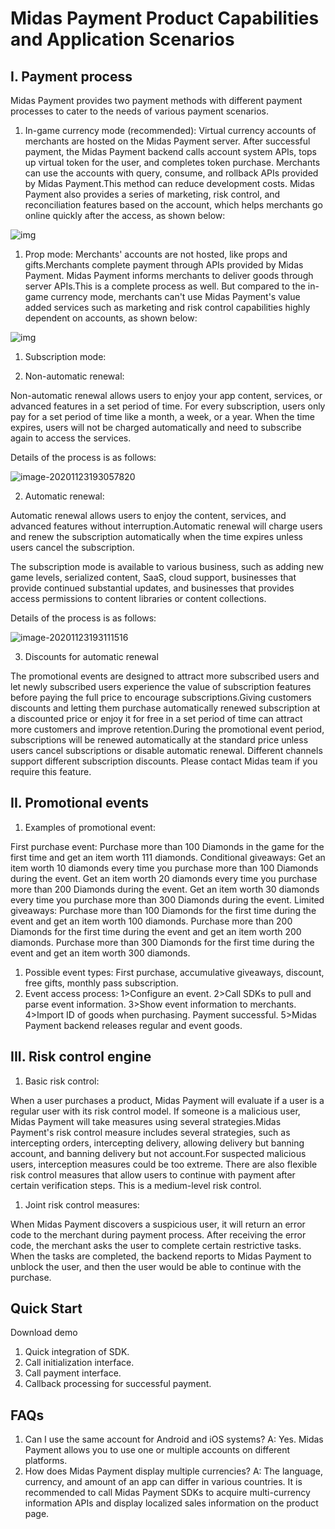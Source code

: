# Midas Payment Product Capabilities and Application Scenarios



## I. Payment process

Midas Payment provides two payment methods with different payment processes to cater to the needs of various payment scenarios.

1. In-game currency mode (recommended): Virtual currency accounts of merchants are hosted on the Midas Payment server. After successful payment, the Midas Payment backend calls account system APIs, tops up virtual token for the user, and completes token purchase. Merchants can use the accounts with query, consume, and rollback APIs provided by Midas Payment.This method can reduce development costs. Midas Payment also provides a series of marketing, risk control, and reconciliation features based on the account, which helps merchants go online quickly after the access, as shown below:

![img](markdown/MidasPaymentProduct/16068036689286.png)

1. Prop mode: Merchants' accounts are not hosted, like props and gifts.Merchants complete payment through APIs provided by Midas Payment. Midas Payment informs merchants to deliver goods through server APIs.This is a complete process as well. But compared to the in-game currency mode, merchants can't use Midas Payment's value added services such as marketing and risk control capabilities highly dependent on accounts, as shown below:

![img](markdown/MidasPaymentProduct/16068036787273.png)



1. Subscription mode:

1. Non-automatic renewal:

Non-automatic renewal allows users to enjoy your app content, services, or advanced features in a set period of time. For every subscription, users only pay for a set period of time like a month, a week, or a year. When the time expires, users will not be charged automatically and need to subscribe again to access the services.

Details of the process is as follows:

 ![image-20201123193057820](markdown/MidasPaymentProduct/16068037033550.png)

2. Automatic renewal:

Automatic renewal allows users to enjoy the content, services, and advanced features without interruption.Automatic renewal will charge users and renew the subscription automatically when the time expires unless users cancel the subscription.

The subscription mode is available to various business, such as adding new game levels, serialized content, SaaS, cloud support, businesses that provide continued substantial updates, and businesses that provides access permissions to content libraries or content collections.

Details of the process is as follows:

![image-20201123193111516](markdown/MidasPaymentProduct/16068037207744.png)

3. Discounts for automatic renewal

The promotional events are designed to attract more subscribed users and let newly subscribed users experience the value of subscription features before paying the full price to encourage subscriptions.Giving customers discounts and letting them purchase automatically renewed subscription at a discounted price or enjoy it for free in a set period of time can attract more customers and improve retention.During the promotional event period, subscriptions will be renewed automatically at the standard price unless users cancel subscriptions or disable automatic renewal. Different channels support different subscription discounts. Please contact Midas team if you require this feature.



## II. Promotional events

1. Examples of promotional event:

First purchase event: Purchase more than 100 Diamonds in the game for the first time and get an item worth 111 diamonds. Conditional giveaways: Get an item worth 10 diamonds every time you purchase more than 100 Diamonds during the event. Get an item worth 20 diamonds every time you purchase more than 200 Diamonds during the event. Get an item worth 30 diamonds every time you purchase more than 300 Diamonds during the event. Limited giveaways: Purchase more than 100 Diamonds for the first time during the event and get an item worth 100 diamonds. Purchase more than 200 Diamonds for the first time during the event and get an item worth 200 diamonds. Purchase more than 300 Diamonds for the first time during the event and get an item worth 300 diamonds.

1. Possible event types: First purchase, accumulative giveaways, discount, free gifts, monthly pass subscription.
2. Event access process: 1>Configure an event. 2>Call SDKs to pull and parse event information. 3>Show event information to merchants. 4>Import ID of goods when purchasing. Payment successful. 5>Midas Payment backend releases regular and event goods.



## III. Risk control engine

1. Basic risk control:

When a user purchases a product, Midas Payment will evaluate if a user is a regular user with its risk control model. If someone is a malicious user, Midas Payment will take measures using several strategies.Midas Payment's risk control measure includes several strategies, such as intercepting orders, intercepting delivery, allowing delivery but banning account, and banning delivery but not account.For suspected malicious users, interception measures could be too extreme. There are also flexible risk control measures that allow users to continue with payment after certain verification steps. This is a medium-level risk control.

1. Joint risk control measures:

When Midas Payment discovers a suspicious user, it will return an error code to the merchant during payment process. After receiving the error code, the merchant asks the user to complete certain restrictive tasks. When the tasks are completed, the backend reports to Midas Payment to unblock the user, and then the user would be able to continue with the purchase.



## Quick Start

Download demo

1. Quick integration of SDK.
2. Call initialization interface.
3. Call payment interface.
4. Callback processing for successful payment.



## FAQs

1. Can I use the same account for Android and iOS systems? A: Yes. Midas Payment allows you to use one or multiple accounts on different platforms.
2. How does Midas Payment display multiple currencies? A: The language, currency, and amount of an app can differ in various countries. It is recommended to call Midas Payment SDKs to acquire multi-currency information APIs and display localized sales information on the product page.